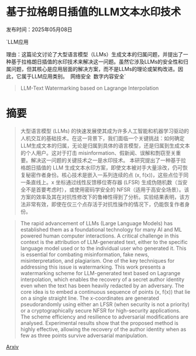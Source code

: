 # 基于拉格朗日插值的LLM文本水印技术

发布时间：2025年05月08日

`LLM应用

理由：这篇论文讨论了大型语言模型（LLMs）生成文本的归属问题，并提出了一种基于拉格朗日插值的水印技术来解决这一问题。虽然它涉及LLMs的安全性和归属问题，但其核心是应用层面的解决方案，而不是LLMs的理论或架构改进。因此，它属于LLM应用类别。` `网络安全` `数字内容安全`

> LLM-Text Watermarking based on Lagrange Interpolation

# 摘要

> 大型语言模型 (LLMs) 的快速发展使其成为许多人工智能和机器学习驱动的人机交互的基础技术。在这一背景下，我们面临一个关键挑战：如何确定LLM生成文本的归属，无论是归属到具体的语言模型，还是归属到生成文本的个人用户。这对于打击 misinformation、假新闻、误解和剽窃至关重要。解决这一问题的关键技术之一是水印技术。
    本研究提出了一种基于拉格朗日插值的 LLM 生成文本水印方案，即使文本被对手大量涂改，仍可恢复秘密作者身份。核心技术是嵌入一系列连续的点 (x, f(x))，这些点位于同一条直线上。x 坐标通过线性反馈移位寄存器 (LFSR) 生成伪随机数（当安全不是首要考虑时），或使用密码学安全的 NFSR（适用于高安全场景）。该方案的效率及其在对抗性修改下的鲁棒性得到了分析。实验结果表明，该方法非常有效，即使在仅三个点存活于对抗性操作的情况下，仍能恢复作者身份。

> The rapid advancement of LLMs (Large Language Models) has established them as a foundational technology for many AI and ML powered human computer interactions. A critical challenge in this context is the attribution of LLM-generated text, either to the specific language model used or to the individual user who generated it. This is essential for combating misinformation, fake news, misinterpretation, and plagiarism. One of the key techniques for addressing this issue is watermarking.
  This work presents a watermarking scheme for LLM-generated text based on Lagrange interpolation, which enables the recovery of a secret author identity even when the text has been heavily redacted by an adversary. The core idea is to embed a continuous sequence of points (x, f(x)) that lie on a single straight line. The x-coordinates are generated pseudorandomly using either an LFSR (when security is not a priority) or a cryptographically secure NFSR for high-security applications. The scheme efficiency and resilience to adversarial modifications are analysed. Experimental results show that the proposed method is highly effective, allowing the recovery of the author identity when as few as three points survive adversarial manipulation.

[Arxiv](https://arxiv.org/abs/2505.05712)
